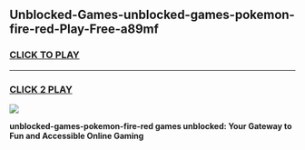 
## Unblocked-Games-unblocked-games-pokemon-fire-red-Play-Free-a89mf
<h3>
<a href="https://premium76.site?title=unblocked-games-pokemon-fire-red&ref=21A">CLICK TO PLAY</a></h3>
<hr>

<h3>
<a href="https://premium76.site?title=unblocked-games-pokemon-fire-red&ref=21A">CLICK 2 PLAY</a>
  
</h3>

<a href="https://premium76.site?title=unblocked-games-pokemon-fire-red&ref=21A"><img src="https://clearcache.store/games.png"></a>


**unblocked-games-pokemon-fire-red games unblocked: Your Gateway to Fun and Accessible Online Gaming**
